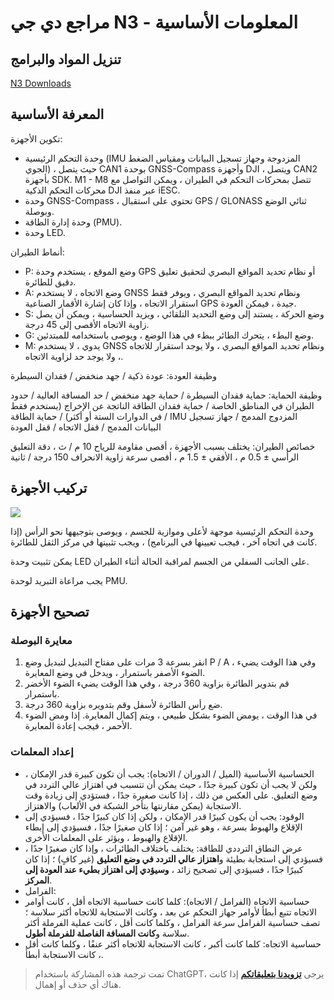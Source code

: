 # مراجع دي جي N3 - المعلومات الأساسية

## تنزيل المواد والبرامج

[N3 Downloads](https://www.dji.com/cn/n3/info#downloads")

## المعرفة الأساسية

تكوين الأجهزة:

- وحدة التحكم الرئيسية (IMU المزدوجة وجهاز تسجيل البيانات ومقياس الضغط الجوي) ، حيث يتصل CAN1 بوحدة GNSS-Compass وأجهزة DJI ، ويتصل CAN2 بأجهزة SDK. M1 - M8 تتصل بمحركات التحكم في الطيران ، ويمكن التواصل مع محركات التحكم الذكية DJI عبر منفذ iESC.
- وحدة GNSS-Compass ، تحتوي على استقبال GPS / GLONASS ثنائي الوضع وبوصلة.
- وحدة إدارة الطاقة (PMU).
- وحدة LED.

أنماط الطيران:

- P: وضع الموقع ، يستخدم وحدة GPS أو نظام تحديد المواقع البصري لتحقيق تعليق دقيق للطائرة.
- A: وضع الاتجاه ، لا يستخدم GNSS ونظام تحديد المواقع البصري ، ويوفر فقط استقرار الاتجاه ، وإذا كان إشارة الأقمار الصناعية GPS جيدة ، فيمكن العودة.
- S: وضع الحركة ، يستند إلى وضع التحديد التلقائي ، ويزيد الحساسية ، ويمكن أن يصل زاوية الاتجاه الأقصى إلى 45 درجة.
- G: وضع البطء ، يتحرك الطائر ببطء في هذا الوضع ، ويوصى باستخدامه للمبتدئين.
- M: يدوي ، لا يستخدم GNSS ونظام تحديد المواقع البصري ، ولا يوجد استقرار للاتجاه ، ولا يوجد حد لزاوية الاتجاه.

وظيفة العودة: عودة ذكية / جهد منخفض / فقدان السيطرة

وظيفة الحماية: حماية فقدان السيطرة / حماية جهد منخفض / حد المسافة العالية / حدود الطيران في المناطق الخاصة / حماية فقدان الطاقة الناتجة عن الإخراج (يستخدم فقط في الدوارات الستة أو أكثر) / حماية الطاقة / IMU المزدوج المدمج / جهاز تسجيل البيانات المدمج / قفل الاتجاه / قفل العودة

خصائص الطيران: يختلف بسبب الأجهزة ، أقصى مقاومة للرياح 10 م / ث ، دقة التعليق الرأسي ± 0.5 م ، الأفقي ± 1.5 م ، أقصى سرعة زاوية الانحراف 150 درجة / ثانية

## تركيب الأجهزة

![](https://img.wiki-power.com/d/wiki-media/img/UTOOLS1574661666661.png)

وحدة التحكم الرئيسية موجهة لأعلى وموازية للجسم ، ويوصى بتوجيهها نحو الرأس (إذا كانت في اتجاه آخر ، فيجب تعيينها في البرنامج) ، ويجب تثبيتها في مركز الثقل للطائرة.

يمكن تثبيت وحدة LED على الجانب السفلي من الجسم لمراقبة الحالة أثناء الطيران.

يجب مراعاة التبريد لوحدة PMU.

## تصحيح الأجهزة

### معايرة البوصلة

1. انقر بسرعة 3 مرات على مفتاح التبديل لتبديل وضع P / A ، وفي هذا الوقت يضيء الضوء الأصفر باستمرار ، ويدخل في وضع المعايرة.
2. قم بتدوير الطائرة بزاوية 360 درجة ، وفي هذا الوقت يضيء الضوء الأخضر باستمرار.
3. ضع رأس الطائرة لأسفل وقم بتدويره بزاوية 360 درجة.
4. في هذا الوقت ، يومض الضوء بشكل طبيعي ، ويتم إكمال المعايرة. إذا ومض الضوء الأحمر ، فيجب إعادة المعايرة.

### إعداد المعلمات

- الحساسية الأساسية (الميل / الدوران / الاتجاه): يجب أن تكون كبيرة قدر الإمكان ، ولكن لا يجب أن تكون كبيرة جدًا ، حيث يمكن أن تتسبب في اهتزاز عالي التردد في وضع التعليق. على العكس من ذلك ، إذا كانت صغيرة جدًا ، فستؤدي إلى زيادة وقت الاستجابة (يمكن مقارنتها بتأخر الشبكة في الألعاب) والاهتزاز.
- الوقود: يجب أن يكون كبيرًا قدر الإمكان ، ولكن إذا كان كبيرًا جدًا ، فسيؤدي إلى الإقلاع والهبوط بسرعة ، وهو غير آمن ؛ إذا كان صغيرًا جدًا ، فسيؤدي إلى إبطاء الإقلاع والهبوط ، ويؤثر على المعلمات الأخرى.
- عرض النطاق الترددي للطاقة: يختلف باختلاف الطائرات ، وإذا كان صغيرًا جدًا ، فسيؤدي إلى استجابة بطيئة و**اهتزاز عالي التردد في وضع التعليق** (غير كافٍ) ؛ إذا كان كبيرًا جدًا ، فسيؤدي إلى تصحيح زائد ، **وسيؤدي إلى اهتزاز بطيء عند العودة إلى المركز**.
- الفرامل:
- حساسية الاتجاه (الفرامل / الاتجاه): كلما كانت حساسية الاتجاه أقل ، كانت أوامر الاتجاه تتبع أبطأ لأوامر جهاز التحكم عن بعد ، وكانت الاستجابة للاتجاه أكثر سلاسة ؛ تصف حساسية الفرامل سرعة الفرامل ، وكلما كانت أقل ، كانت عملية الفرملة أكثر سلاسة و**كانت المسافة الفاصلة للفرملة أطول**.
- حساسية الاتجاه: كلما كانت أكبر ، كانت الاستجابة للاتجاه أكثر عنفًا ، وكلما كانت أقل ، كانت الاستجابة أبطأ.

> تمت ترجمة هذه المشاركة باستخدام ChatGPT، يرجى [**تزويدنا بتعليقاتكم**](https://github.com/linyuxuanlin/Wiki_MkDocs/issues/new) إذا كانت هناك أي حذف أو إهمال.